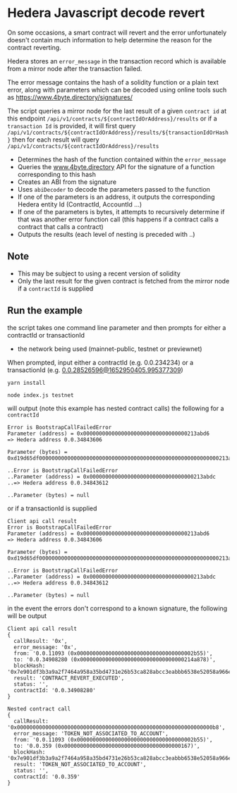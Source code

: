 # Hedera Javascript decode revert

On some occasions, a smart contract will revert and the error unfortunately doesn't contain much information to help determine the reason for the contract reverting.

Hedera stores an `error_message` in the transaction record which is available from a mirror node after the transaction failed.

The error message contains the hash of a solidity function or a plain text error, along with parameters which can be decoded using online tools such as https://www.4byte.directory/signatures/

The script queries a mirror node for the last result of a given `contract id` at this endpoint `/api/v1/contracts/${contractIdOrAddress}/results` or if a `transaction Id` is provided, it will first query `/api/v1/contracts/${contractIdOrAddress}/results/${transactionIdOrHash}` then for each result will query `/api/v1/contracts/${contractIdOrAddress}/results` 

* Determines the hash of the function contained within the `error_message`
* Queries the www.4byte.directory API for the signature of a function corresponding to this hash
* Creates an ABI from the signature
* Uses `abiDecoder` to decode the parameters passed to the function
* If one of the parameters is an address, it outputs the corresponding Hedera entity Id (ContractId, AccountId ...)
* If one of the parameters is bytes, it attempts to recursively determine if that was another error function call (this happens if a contract calls a contract that calls a contract)
* Outputs the results (each level of nesting is preceded with ..)

## Note

* This may be subject to using a recent version of solidity
* Only the last result for the given contract is fetched from the mirror node if a `contractId` is supplied

## Run the example

the script takes one command line parameter and then prompts for either a contractId or transactionId

* the network being used (mainnet-public, testnet or previewnet)

When prompted, input either a contractId (e.g. 0.0.234234) or a transactionId (e.g. 0.0.28526596@1652950405.995377309)

```shell
yarn install

node index.js testnet
```

will output (note this example has nested contract calls) the following for a `contractId`

```shell
Error is BootstrapCallFailedError
Parameter (address) = 0x000000000000000000000000000000000213abd6
=> Hedera address 0.0.34843606

Parameter (bytes) = 0xd19d65df000000000000000000000000000000000000000000000000000000000213abdc00000000000000000000000000000000000000000000000000000000000000400000000000000000000000000000000000000000000000000000000000000000

..Error is BootstrapCallFailedError
..Parameter (address) = 0x000000000000000000000000000000000213abdc
..=> Hedera address 0.0.34843612

..Parameter (bytes) = null
```

or if a transactionId is supplied

```shell
Client api call result
Error is BootstrapCallFailedError
Parameter (address) = 0x000000000000000000000000000000000213abd6
=> Hedera address 0.0.34843606

Parameter (bytes) = 0xd19d65df000000000000000000000000000000000000000000000000000000000213abdc00000000000000000000000000000000000000000000000000000000000000400000000000000000000000000000000000000000000000000000000000000000

..Error is BootstrapCallFailedError
..Parameter (address) = 0x000000000000000000000000000000000213abdc
..=> Hedera address 0.0.34843612

..Parameter (bytes) = null
```

in the event the errors don't correspond to a known signature, the following will be output

```shell
Client api call result
{
  callResult: '0x',
  error_message: '0x',
  from: '0.0.11093 (0x0000000000000000000000000000000000002b55)',
  to: '0.0.34908280 (0x000000000000000000000000000000000214a878)',
  blockHash: '0x7e901df3b3a9a2f7464a958a35bd4731e26b53ca828abcc3eabbb6538e52058a966e727bd195cf37b95e19095ece6307',
  result: 'CONTRACT_REVERT_EXECUTED',
  status: '',
  contractId: '0.0.34908280'
}

Nested contract call
{
  callResult: '0x00000000000000000000000000000000000000000000000000000000000000b8',
  error_message: 'TOKEN_NOT_ASSOCIATED_TO_ACCOUNT',
  from: '0.0.11093 (0x0000000000000000000000000000000000002b55)',
  to: '0.0.359 (0x0000000000000000000000000000000000000167)',
  blockHash: '0x7e901df3b3a9a2f7464a958a35bd4731e26b53ca828abcc3eabbb6538e52058a966e727bd195cf37b95e19095ece6307',
  result: 'TOKEN_NOT_ASSOCIATED_TO_ACCOUNT',
  status: '',
  contractId: '0.0.359'
}
```
